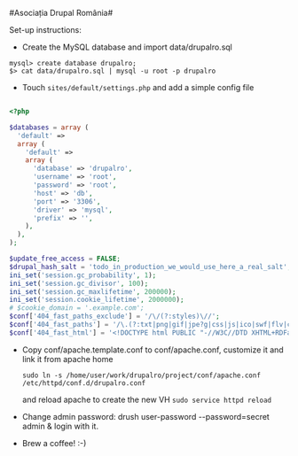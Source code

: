 #Asociația Drupal România#

Set-up instructions:

* Create the MySQL database and import data/drupalro.sql

```
mysql> create database drupalro;
$> cat data/drupalro.sql | mysql -u root -p drupalro
```

* Touch `sites/default/settings.php` and add a simple config file

```php

<?php

$databases = array (
  'default' =>
  array (
    'default' =>
    array (
      'database' => 'drupalro',
      'username' => 'root',
      'password' => 'root',
      'host' => 'db',
      'port' => '3306',
      'driver' => 'mysql',
      'prefix' => '',
    ),
  ),
);

$update_free_access = FALSE;
$drupal_hash_salt = 'todo_in_production_we_would_use_here_a_real_salt';
ini_set('session.gc_probability', 1);
ini_set('session.gc_divisor', 100);
ini_set('session.gc_maxlifetime', 200000);
ini_set('session.cookie_lifetime', 2000000);
# $cookie_domain = '.example.com';
$conf['404_fast_paths_exclude'] = '/\/(?:styles)\//';
$conf['404_fast_paths'] = '/\.(?:txt|png|gif|jpe?g|css|js|ico|swf|flv|cgi|bat|pl|dll|exe|asp)$/i';
$conf['404_fast_html'] = '<!DOCTYPE html PUBLIC "-//W3C//DTD XHTML+RDFa 1.0//EN" "http://www.w3.org/MarkUp/DTD/xhtml-rdfa-1.dtd"><html xmlns="http://www.w3.org/1999/xhtml"><head><title>404 Not Found</title></head><body><h1>Not Found</h1><p>The requested URL "@path" was not found on this server.</p></body></html>';
```

* Copy conf/apache.template.conf to conf/apache.conf, customize it and link it from apache home

  ```sudo ln -s /home/user/work/drupalro/project/conf/apache.conf /etc/httpd/conf.d/drupalro.conf```

  and reload apache to create the new VH `sudo service httpd reload`

* Change admin password: drush user-password --password=secret admin & login with it.

* Brew a coffee! :-)
